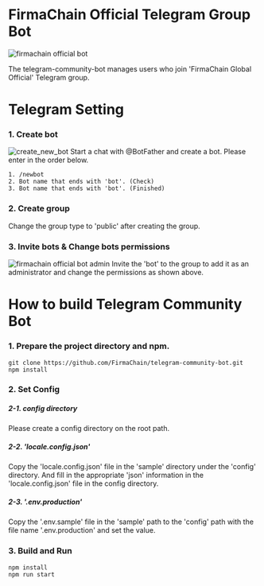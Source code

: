 # FirmaChain Official Telegram Group Bot
![firmachain official bot](https://user-images.githubusercontent.com/93503020/163318773-268e9605-5e9f-4004-b2fa-0a3c05b7545c.png)
<p>
The telegram-community-bot manages users who join 'FirmaChain Global Official' Telegram group.
</p>

# Telegram Setting
### 1. Create bot
![create_new_bot](https://user-images.githubusercontent.com/93503020/163318906-4ff53d84-d915-47ca-8175-46cf06993a13.png)
Start a chat with @BotFather and create a bot.
Please enter in the order below.
```
1. /newbot
2. Bot name that ends with 'bot'. (Check)
3. Bot name that ends with 'bot'. (Finished)
```

### 2. Create group
Change the group type to 'public' after creating the group.

### 3. Invite bots & Change bots permissions
![firmachain official bot admin](https://user-images.githubusercontent.com/93503020/163318929-4e36ea22-9ecf-4f8d-a4ed-466507985689.png)
Invite the 'bot' to the group to add it as an administrator and change the permissions as shown above.


# How to build Telegram Community Bot
###  1. Prepare the project directory and npm.
```
git clone https://github.com/FirmaChain/telegram-community-bot.git
npm install
```

### 2. Set Config
##### 2-1. config directory
Please create a config directory on the root path.

##### 2-2. 'locale.config.json'
Copy the 'locale.config.json' file in the 'sample' directory under the 'config' directory.
And fill in the appropriate 'json' information in the 'locale.config.json' file in the config directory.

##### 2-3. '.env.production'
Copy the '.env.sample' file in the 'sample' path to the 'config' path with the file name '.env.production' and set the value.

### 3. Build and Run
```
npm install
npm run start
```
